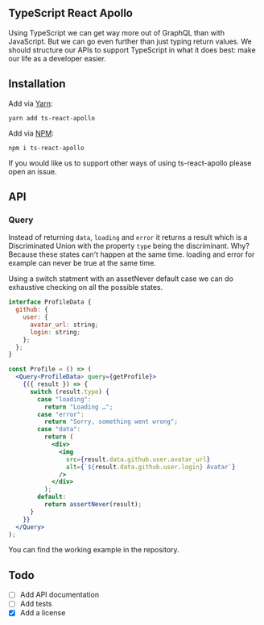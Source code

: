 ## TypeScript React Apollo

Using TypeScript we can get way more out of GraphQL than with JavaScript. But we can go even further than just typing return values. We should structure our APIs to support TypeScript in what it does best: make our life as a developer easier.

## Installation

Add via [Yarn](https://www.npmjs.com/package/ts-react-apollo):
```
yarn add ts-react-apollo
```

Add via [NPM](https://www.npmjs.com/package/ts-react-apollo):
```
npm i ts-react-apollo
```

If you would like us to support other ways of using ts-react-apollo please open an issue.

## API

### Query

Instead of returning `data`, `loading` and `error` it returns a result which is a Discriminated Union with the property `type` being the discriminant. Why? Because these states can't happen at the same time. loading and error for example can never be true at the same time.

Using a switch statment with an assetNever default case we can do exhaustive checking on all the possible states.

```jsx
interface ProfileData {
  github: {
    user: {
      avatar_url: string;
      login: string;
    };
  };
}

const Profile = () => (
  <Query<ProfileData> query={getProfile}>
    {({ result }) => {
      switch (result.type) {
        case "loading":
          return "Loading …";
        case "error":
          return "Sorry, something went wrong";
        case "data":
          return (
            <div>
              <img
                src={result.data.github.user.avatar_url}
                alt={`${result.data.github.user.login} Avatar`}
              />
            </div>
          );
        default:
          return assertNever(result);
      }
    }}
  </Query>
);
```

You can find the working example in the repository.

## Todo
- [ ] Add API documentation
- [ ] Add tests
- [x] Add a license
